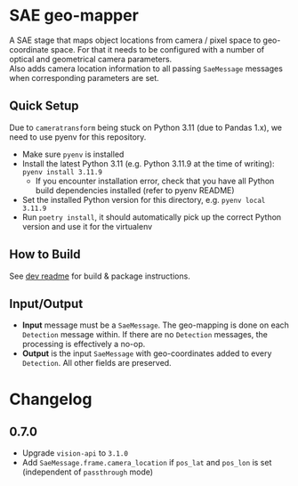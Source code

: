 # SAE geo-mapper

A SAE stage that maps object locations from camera / pixel space to geo-coordinate space. For that it needs to be configured with a number of optical and geometrical camera parameters.\
Also adds camera location information to all passing `SaeMessage` messages when corresponding parameters are set.

## Quick Setup
Due to `cameratransform` being stuck on Python 3.11 (due to Pandas 1.x), we need to use pyenv for this repository.
- Make sure `pyenv` is installed
- Install the latest Python 3.11 (e.g. Python 3.11.9 at the time of writing): `pyenv install 3.11.9`
  - If you encounter installation error, check that you have all Python build dependencies installed (refer to pyenv README)
- Set the installed Python version for this directory, e.g. `pyenv local 3.11.9`
- Run `poetry install`, it should automatically pick up the correct Python version and use it for the virtualenv

## How to Build

See [dev readme](doc/DEV_README.md) for build & package instructions.

## Input/Output
- **Input** message must be a `SaeMessage`. The geo-mapping is done on each `Detection` message within. If there are no `Detection` messages, the processing is effectively a no-op.
- **Output** is the input `SaeMessage` with geo-coordinates added to every `Detection`. All other fields are preserved.

# Changelog
## 0.7.0
- Upgrade `vision-api` to `3.1.0`
- Add `SaeMessage.frame.camera_location` if `pos_lat` and `pos_lon` is set (independent of `passthrough` mode)